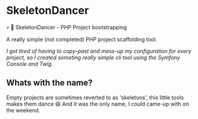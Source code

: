 SkeletonDancer
==============

:skull: :dancers: SkeletonDancer - PHP Project bootstrapping

A really simple (not completed) PHP project scaffolding tool.

*I got tired of having to copy-past and mess-up my configuration for every project,
so I created someting really simple cli tool using the Symfony Console and Twig.*

Whats with the name?
--------------------

Empty projects are sometimes reverted to as 'skeletons', this little tools makes them dance :smile:
And it was the only name, I could came-up with on the weekend.
